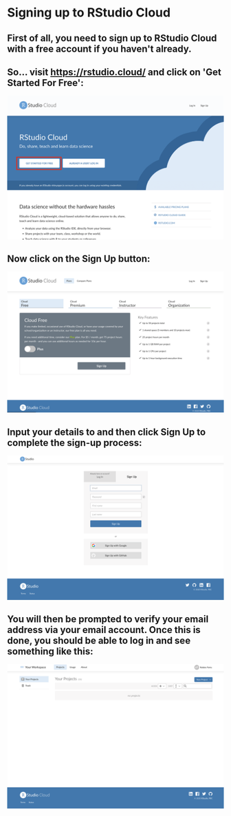 # Signing up to RStudio Cloud

## First of all, you need to sign up to RStudio Cloud with a free account if you haven't already.

## So... visit https://rstudio.cloud/ and click on 'Get Started For Free':

![image](../images/rstudio_cloud_frontpage.png)

## Now click on the Sign Up button:

![image](../images/signup_cloud_free.png)

## Input your details to and then click Sign Up to complete the sign-up process:

![image](../images/register_details.png)

## You will then be prompted to verify your email address via your email account. Once this is done, you should be able to log in and see something like this:

![image](../images/your_projects_first_time.png)
